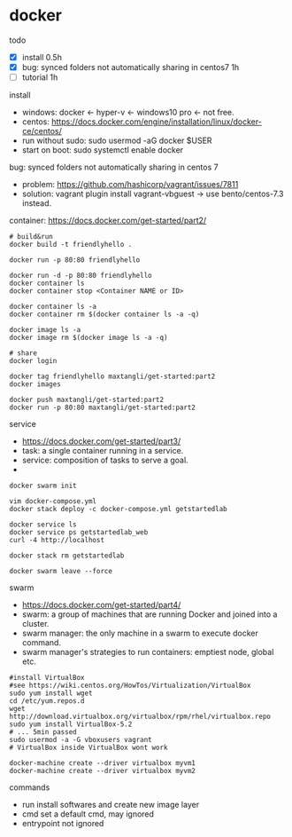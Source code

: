 # docker

todo
- [x] install 0.5h
- [x] bug: synced folders not automatically sharing in centos7 1h
- [ ] tutorial 1h

install
- windows: docker <- hyper-v <- windows10 pro <- not free.
- centos: https://docs.docker.com/engine/installation/linux/docker-ce/centos/
- run without sudo: sudo usermod -aG docker $USER
- start on boot: sudo systemctl enable docker

bug: synced folders not automatically sharing in centos 7
- problem: https://github.com/hashicorp/vagrant/issues/7811
- solution: vagrant plugin install vagrant-vbguest -> use bento/centos-7.3 instead.

container: https://docs.docker.com/get-started/part2/
~~~~
# build&run
docker build -t friendlyhello .

docker run -p 80:80 friendlyhello

docker run -d -p 80:80 friendlyhello
docker container ls
docker container stop <Container NAME or ID>

docker container ls -a
docker container rm $(docker container ls -a -q)

docker image ls -a
docker image rm $(docker image ls -a -q)

# share
docker login

docker tag friendlyhello maxtangli/get-started:part2
docker images

docker push maxtangli/get-started:part2
docker run -p 80:80 maxtangli/get-started:part2
~~~~

service
- https://docs.docker.com/get-started/part3/
- task: a single container running in a service.
- service: composition of tasks to serve a goal.
- 
~~~~
docker swarm init

vim docker-compose.yml
docker stack deploy -c docker-compose.yml getstartedlab

docker service ls
docker service ps getstartedlab_web
curl -4 http://localhost

docker stack rm getstartedlab

docker swarm leave --force
~~~~
swarm
- https://docs.docker.com/get-started/part4/
- swarm: a group of machines that are running Docker and joined into a cluster.
- swarm manager: the only machine in a swarm to execute docker command.
- swarm manager's strategies to run containers: emptiest node, global etc.
~~~~
#install VirtualBox
#see https://wiki.centos.org/HowTos/Virtualization/VirtualBox
sudo yum install wget
cd /etc/yum.repos.d
wget http://download.virtualbox.org/virtualbox/rpm/rhel/virtualbox.repo
sudo yum install VirtualBox-5.2
# ... 5min passed
sudo usermod -a -G vboxusers vagrant
# VirtualBox inside VirtualBox wont work

docker-machine create --driver virtualbox myvm1
docker-machine create --driver virtualbox myvm2
~~~~


commands
- run install softwares and create new image layer
- cmd set a default cmd, may ignored
- entrypoint not ignored 